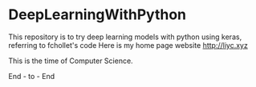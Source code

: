 # DeepLearningWithPython

This repository is to try deep learning models with python using keras, referring to fchollet's code
Here is my home page website http://liyc.xyz

This is the time of Computer Science.

End - to - End
